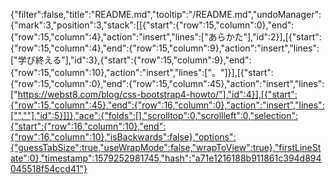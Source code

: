 {"filter":false,"title":"README.md","tooltip":"/README.md","undoManager":{"mark":3,"position":3,"stack":[[{"start":{"row":15,"column":0},"end":{"row":15,"column":4},"action":"insert","lines":["あらかた"],"id":2}],[{"start":{"row":15,"column":4},"end":{"row":15,"column":9},"action":"insert","lines":["学び終える"],"id":3},{"start":{"row":15,"column":9},"end":{"row":15,"column":10},"action":"insert","lines":["。"]}],[{"start":{"row":15,"column":0},"end":{"row":15,"column":45},"action":"insert","lines":["https://webst8.com/blog/css-bootstrap4-howto/"],"id":4}],[{"start":{"row":15,"column":45},"end":{"row":16,"column":0},"action":"insert","lines":["",""],"id":5}]]},"ace":{"folds":[],"scrolltop":0,"scrollleft":0,"selection":{"start":{"row":16,"column":10},"end":{"row":16,"column":10},"isBackwards":false},"options":{"guessTabSize":true,"useWrapMode":false,"wrapToView":true},"firstLineState":0},"timestamp":1579252981745,"hash":"a71e1216188b911861c394d894045518f54ccd41"}